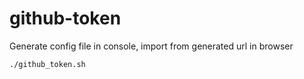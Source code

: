 # github-token
Generate config file in console, import from generated url in browser


```bash
./github_token.sh
```

